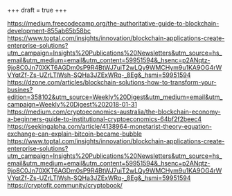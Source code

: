 +++
draft = true
+++

https://medium.freecodecamp.org/the-authoritative-guide-to-blockchain-development-855ab65b58bc
https://www.toptal.com/insights/innovation/blockchain-applications-create-enterprise-solutions?utm_campaign=Insights%20Publications%20Newsletters&utm_source=hs_email&utm_medium=email&utm_content=59951594&_hsenc=p2ANqtz-9jo8C0Jn70XKT6AGDm0sP9R4BtWJ7uiT2wLQy9WMCHym9u1KA9OG4rWVYqtZf-Zs-UZrLTlWsh-SQHa3JZExWRq-_8Eg&_hsmi=59951594
https://dzone.com/articles/blockchain-solutions-how-to-transform-your-busines?edition=358102&utm_source=Weekly%20Digest&utm_medium=email&utm_campaign=Weekly%20Digest%202018-01-31
https://medium.com/cryptoeconomics-australia/the-blockchain-economy-a-beginners-guide-to-institutional-cryptoeconomics-64bf2f2beec4
https://seekingalpha.com/article/4138964-monetarist-theory-equation-exchange-can-explain-bitcoin-became-bubble
https://www.toptal.com/insights/innovation/blockchain-applications-create-enterprise-solutions?utm_campaign=Insights%20Publications%20Newsletters&utm_source=hs_email&utm_medium=email&utm_content=59951594&_hsenc=p2ANqtz-9jo8C0Jn70XKT6AGDm0sP9R4BtWJ7uiT2wLQy9WMCHym9u1KA9OG4rWVYqtZf-Zs-UZrLTlWsh-SQHa3JZExWRq-_8Eg&_hsmi=59951594
https://cryptofit.community/cryptobook/
